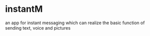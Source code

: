# instantM
an app for instant messaging which can realize the basic function of sending text, voice and pictures
